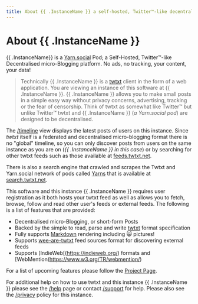 ```yaml
---
title: About {{ .InstanceName }} a self-hosted, Twitter™-like decentralised micro-blogging platform.
---
```


# About {{ .InstanceName }}

{{ .InstanceName}} is a [Yarn.social](https://yarn.social) Pod; a Self-Hosted,
Twitter™-like Decentralised micro-Blogging platform. No ads, no tracking,
your content, your data!

> Technically {{ .InstanceName }} is a [twtxt](https://twtxt.readthedocs.io/en/latest/)
> client in the form of a web application. You are viewing an instance of
> this software at {{ .InstanceName }}. {{ .InstanceName }} allows you to make
> small posts in a simple easy way without privacy concerns, advertising, tracking
> or the fear of censorship. Think of twtxt as somewhat like Twitter™ but
> unlike Twitter™ twtxt and {{ .InstanceName }} (_a Yarn.social pod_) are
> designed to be decentralised.

The [/timeline](/) view displays the latest posts of users on this
instance. Since _twtxt_ itself is a federated and decentralised
micro-blogging format there is no "global" timeline, so you can only discover
posts from users on the same instance as you are on (_{{ .InstanceName }}
in this case_) or by searching for other twtxt feeds such as those
available at [feeds.twtxt.net](https://feeds.twtxt.net).

There is also a search engine that crawled and scrapes the Twtxt and Yarn.social
network of pods called [Yarns](https://git.mills.io/yarnsocial/yarns) that is
available at [search.twtxt.net](https://search.twtxt.net).

This software and this instance {{ .InstanceName }} requires user registration
as it both hosts your twtxt feed as well as allows you to fetch, browse, follow
and read other user's feeds or external feeds. The following is a list of features
that are provided:

- Decentralised micro-Blogging, or short-form Posts
- Backed by the simple to read, parse and write [twtxt](https://twtxt.nreadthedocs.org) format specification
- Fully supports [Markdown](https://en.wikipedia.org/wiki/Markdown) rendering including 😺 pictures!
- Supports [wee-are-twtxt](https://git.mills.io/yarnsocial/we-are-twtxt) feed sources format for discovering external feeds
- Supports [IndieWeb[(https://indieweb.org/) formats and [WebMention(https://www.w3.org/TR/webmention/)

For a list of upcoming features please follow the [Project Page](https://git.mills.io/yarnsocial/yarn).

For additional help on how to use twtxt and this instance {{ .InstanceName }}
please see the [/help](/help) page or contact [/support](/support) for help.
Please also see the [/privacy](/privacy) policy for this instance.
